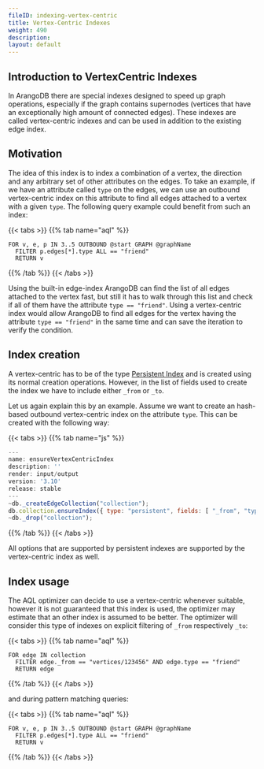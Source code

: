 ```yaml
---
fileID: indexing-vertex-centric
title: Vertex-Centric Indexes
weight: 490
description: 
layout: default
---
```

## Introduction to VertexCentric Indexes

In ArangoDB there are special indexes designed to speed up graph operations,
especially if the graph contains supernodes (vertices that have an exceptionally
high amount of connected edges).
These indexes are called vertex-centric indexes and can be used in addition
to the existing edge index.

## Motivation

The idea of this index is to index a combination of a vertex, the direction and any arbitrary
set of other attributes on the edges.
To take an example, if we have an attribute called `type` on the edges, we can use an outbound
vertex-centric index on this attribute to find all edges attached to a vertex with a given `type`.
The following query example could benefit from such an index:

{{< tabs >}}
{{% tab name="aql" %}}
```aql
FOR v, e, p IN 3..5 OUTBOUND @start GRAPH @graphName
  FILTER p.edges[*].type ALL == "friend"
  RETURN v
```
{{% /tab %}}
{{< /tabs >}}

Using the built-in edge-index ArangoDB can find the list of all edges attached to the vertex fast,
but still it has to walk through this list and check if all of them have the attribute `type == "friend"`.
Using a vertex-centric index would allow ArangoDB to find all edges for the vertex having the attribute `type == "friend"`
in the same time and can save the iteration to verify the condition.

## Index creation

A vertex-centric has to be of the type [Persistent Index](indexing-persistent)
and is created using its normal creation operations. However, in the list of
fields used to create the index we have to include either `_from` or `_to`.

Let us again explain this by an example.
Assume we want to create an hash-based outbound vertex-centric index on the attribute `type`.
This can be created with the following way:


 {{< tabs >}}
{{% tab name="js" %}}
```js
---
name: ensureVertexCentricIndex
description: ''
render: input/output
version: '3.10'
release: stable
---
~db._createEdgeCollection("collection");
db.collection.ensureIndex({ type: "persistent", fields: [ "_from", "type" ] })
~db._drop("collection");
```
{{% /tab %}}
{{< /tabs >}}
 



All options that are supported by persistent indexes are supported by the
vertex-centric index as well.

## Index usage

The AQL optimizer can decide to use a vertex-centric whenever suitable, however it is not guaranteed that this
index is used, the optimizer may estimate that an other index is assumed to be better.
The optimizer will consider this type of indexes on explicit filtering of `_from` respectively `_to`:

{{< tabs >}}
{{% tab name="aql" %}}
```aql
FOR edge IN collection
  FILTER edge._from == "vertices/123456" AND edge.type == "friend"
  RETURN edge
```
{{% /tab %}}
{{< /tabs >}}

and during pattern matching queries:

{{< tabs >}}
{{% tab name="aql" %}}
```aql
FOR v, e, p IN 3..5 OUTBOUND @start GRAPH @graphName
  FILTER p.edges[*].type ALL == "friend"
  RETURN v
```
{{% /tab %}}
{{< /tabs >}}
